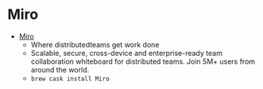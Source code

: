 # Miro
- [Miro](https://miro.com/)
  -  Where distributedteams get work done
  - Scalable, secure, cross-device and enterprise-ready team collaboration whiteboard for distributed teams. Join 5M+ users from around the world.
  - `brew cask install Miro`

